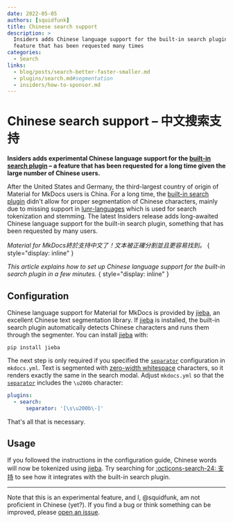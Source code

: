 ```yaml
---
date: 2022-05-05
authors: [squidfunk]
title: Chinese search support
description: >
  Insiders adds Chinese language support for the built-in search plugin – a
  feature that has been requested many times
categories:
  - Search
links:
  - blog/posts/search-better-faster-smaller.md
  - plugins/search.md#segmentation
  - insiders/how-to-sponsor.md
---
```


# Chinese search support – 中文搜索​支持

__Insiders adds experimental Chinese language support for the [built-in search
plugin] – a feature that has been requested for a long time given the large
number of Chinese users.__

After the United States and Germany, the third-largest country of origin of
Material for MkDocs users is China. For a long time, the [built-in search plugin]
didn't allow for proper segmentation of Chinese characters, mainly due to
missing support in [lunr-languages] which is used for search tokenization and
stemming. The latest Insiders release adds long-awaited Chinese language support
for the built-in search plugin, something that has been requested by many users.

<!-- more -->

_Material for MkDocs終於​支持​中文​了！文本​被​正確​分割​並且​更​容易​找到。_
{ style="display: inline" }

_This article explains how to set up Chinese language support for the built-in
search plugin in a few minutes._
{ style="display: inline" }

  [built-in search plugin]: ../../plugins/search.md
  [lunr-languages]: https://github.com/MihaiValentin/lunr-languages

## Configuration

Chinese language support for Material for MkDocs is provided by [jieba], an
excellent Chinese text segmentation library. If [jieba] is installed, the
built-in search plugin automatically detects Chinese characters and runs them
through the segmenter. You can install [jieba] with:

```
pip install jieba
```

The next step is only required if you specified the [`separator`][separator]
configuration in `mkdocs.yml`. Text is segmented with [zero-width whitespace]
characters, so it renders exactly the same in the search modal. Adjust
`mkdocs.yml` so that the [`separator`][separator] includes the `\u200b`
character:

``` yaml
plugins:
  - search:
      separator: '[\s\u200b\-]'
```

That's all that is necessary.

## Usage

If you followed the instructions in the configuration guide, Chinese words will
now be tokenized using [jieba]. Try searching for
[:octicons-search-24: 支持][q=支持] to see how it integrates with the
built-in search plugin.

---

Note that this is an experimental feature, and I, @squidfunk, am not
proficient in Chinese (yet?). If you find a bug or think something can be
improved, please [open an issue].

  [jieba]: https://pypi.org/project/jieba/
  [zero-width whitespace]: https://en.wikipedia.org/wiki/Zero-width_space
  [separator]: ../../plugins/search.md#config.separator
  [q=支持]: ?q=支持
  [open an issue]: https://github.com/arshiacomplus/docs/issues/new/choose
